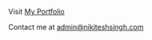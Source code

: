 Visit [My Portfolio](https://www.nikiteshsingh.com)

Contact me at [admin@nikiteshsingh.com](admin@nikiteshsingh.com)